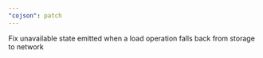 ```yaml
---
"cojson": patch
---
```


Fix unavailable state emitted when a load operation falls back from storage to network